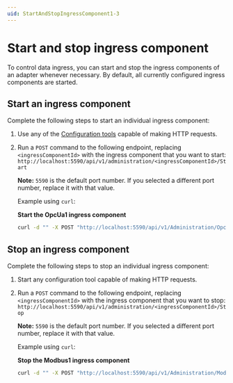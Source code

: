 ```yaml
---
uid: StartAndStopIngressComponent1-3
---
```


# Start and stop ingress component

To control data ingress, you can start and stop the ingress components of an adapter whenever necessary. By default, all currently configured ingress components are started.

## Start an ingress component

Complete the following steps to start an individual ingress component:

1. Use any of the [Configuration tools](xref:ConfigurationTools1-3) capable of making HTTP requests.
2. Run a `POST` command to the following endpoint, replacing `<ingressComponentId>` with the ingress component that you want to start: `http://localhost:5590/api/v1/administration/<ingressComponentId>/Start`

    **Note:** `5590` is the default port number. If you selected a different port number, replace it with that value.

    Example using `curl`:

    **Start the OpcUa1 ingress component**

    ```bash
    curl -d "" -X POST "http://localhost:5590/api/v1/Administration/OpcUa1/Start"
    ```

## Stop an ingress component

Complete the following steps to stop an individual ingress component:

1. Start any configuration tool capable of making HTTP requests.

2. Run a `POST` command to the following endpoint, replacing `<ingressComponentId>` with the ingress component that you want to stop: `http://localhost:5590/api/v1/administration/<ingressComponentId>/Stop`

    **Note:** `5590` is the default port number. If you selected a different port number, replace it with that value.

    Example using `curl`:

    **Stop the Modbus1 ingress component**

    ```bash
    curl -d "" -X POST "http://localhost:5590/api/v1/Administration/Modbus1/Stop"
    ```
